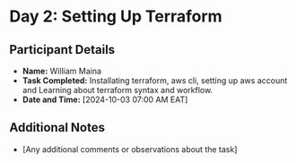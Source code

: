 # Day 2: Setting Up Terraform

## Participant Details
- **Name:** William Maina
- **Task Completed:** Installating terraform, aws cli, setting up aws account and Learning about terraform syntax and workflow. 
- **Date and Time:** [2024-10-03 07:00 AM EAT]

## Additional Notes
- [Any additional comments or observations about the task]
